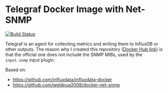 # Telegraf Docker Image with Net-SNMP

[![Build Status](https://drone.dungtri.be/api/badges/dungtri/telegraf-snmp/status.svg)](https://drone.dungtri.be/dungtri/telegraf-snmp)

Telegraf is an agent for collecting metrics and writing them to InfluxDB or other outputs. The reason why I created this repository ([Docker Hub link](https://hub.docker.com/r/nuntz/telegraf-snmp/)) is that the official one does not include the SNMP MIBs, used by the `input.snmp` input plugin.

Based on:

* https://github.com/influxdata/influxdata-docker
* https://github.com/weldpua2008/docker-net-snmp
